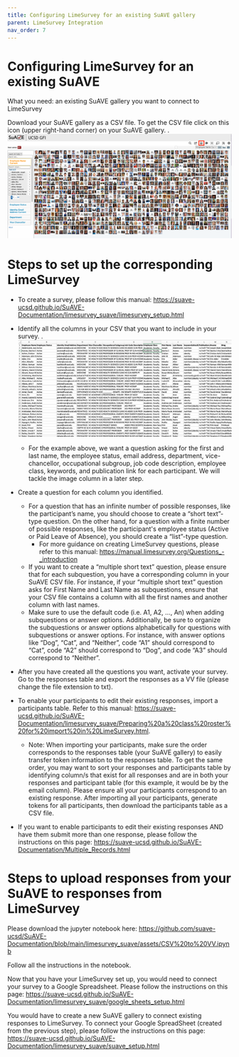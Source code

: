 ```yaml
---
title: Configuring LimeSurvey for an existing SuAVE gallery
parent: LimeSurvey Integration
nav_order: 7
---
```


# Configuring LimeSurvey for an existing SuAVE

What you need: an existing SuAVE gallery you want to connect to LimeSurvey

Download your SuAVE gallery as a CSV file. To get the CSV file click on this icon (upper right-hand corner) on your SuAVE gallery.
.![img](./assets/SuAVECSV.png)

# Steps to set up the corresponding LimeSurvey
- To create a survey, please follow this manual: https://suave-ucsd.github.io/SuAVE-Documentation/limesurvey_suave/limesurvey_setup.html
- Identify all the columns in your CSV that you want to include in your survey.
    .![img](./assets/CSV.png)
    - For the example above, we want a question asking for the first and last name, the employee status, email address, department, vice-chancellor, occupational subgroup, job code description, employee class, keywords, and publication link for each participant. We will tackle the image column in a later step.
- Create a question for each column you identified.
    - For a question that has an infinite number of possible responses, like the participant’s name, you should choose to create a “short text”-type question. On the other hand, for a question with a finite number of possible responses, like the participant's employee status (Active or Paid Leave of Absence),  you should create a “list”-type question. 
        - For more guidance on creating LimeSurvey questions, please refer to this manual: https://manual.limesurvey.org/Questions_-_introduction 
    - If you want to create a “multiple short text” question, please ensure that for each subquestion, you have a corresponding column in your SuAVE CSV file. For instance, if your “multiple short text” question asks for First Name and Last Name as subquestions, ensure that your CSV file contains a column with all the first names and another column with last names.
    - Make sure to use the default code (i.e. A1, A2, …, An) when adding subquestions or answer options. Additionally, be sure to organize the subquestions or answer options alphabetically for questions with subquestions or answer options. For instance, with answer options like “Dog”, “Cat”, and “Neither”, code “A1” should correspond to “Cat”, code “A2” should correspond to “Dog”, and code “A3” should correspond to “Neither”.
- After you have created all the questions you want, activate your survey. Go to the responses table and export the responses as a VV file (please change the file extension to txt).

- To enable your participants to edit their existing responses, import a participants table. Refer to this manual: https://suave-ucsd.github.io/SuAVE-Documentation/limesurvey_suave/Preparing%20a%20class%20roster%20for%20import%20in%20LimeSurvey.html. 
    - Note: When importing your participants, make sure the order corresponds to the responses table (your SuAVE gallery) to easily transfer token information to the responses table. To get the same order, you may want to sort your responses and participants table by identifying column/s that exist for all responses and are in both your responses and participant table (for this example, it would be by the email column). Please ensure all your participants correspond to an existing response. After importing all your participants, generate tokens for all participants, then download the participants table as a CSV file.

- If you want to enable participants to edit their existing responses AND have them submit more than one response, please follow the instructions on this page: https://suave-ucsd.github.io/SuAVE-Documentation/Multiple_Records.html

# Steps to upload responses from your SuAVE to responses from LimeSurvey
Please download the jupyter notebook here: https://github.com/suave-ucsd/SuAVE-Documentation/blob/main/limesurvey_suave/assets/CSV%20to%20VV.ipynb

Follow all the instructions in the notebook.

Now that you have your LimeSurvey set up, you would need to connect your survey to a Google Spreadsheet. Please follow the instructions on this page: https://suave-ucsd.github.io/SuAVE-Documentation/limesurvey_suave/google_sheets_setup.html

You would have to create a new SuAVE gallery to connect existing responses to LimeSurvey. To connect your Google SpreadSheet (created from the previous step), please follow the instructions on this page: https://suave-ucsd.github.io/SuAVE-Documentation/limesurvey_suave/suave_setup.html 